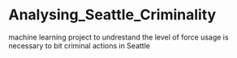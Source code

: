 # Analysing_Seattle_Criminality
machine learning project to undrestand the level of force usage is necessary to bit criminal actions in Seattle
